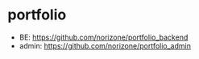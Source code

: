 # portfolio

- BE: https://github.com/norizone/portfolio_backend
- admin: https://github.com/norizone/portfolio_admin
